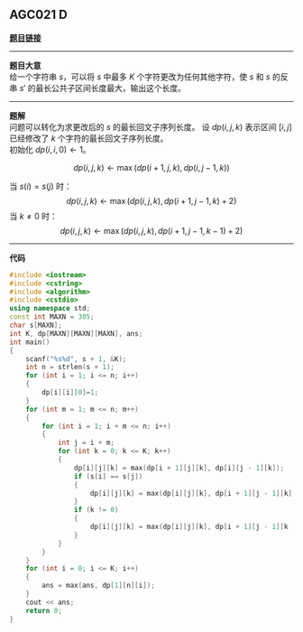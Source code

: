 ## AGC021 D
**[题目链接](https://atcoder.jp/contests/agc021/tasks/agc021_d)**
___
**题目大意**  
给一个字符串 $s$，可以将 $s$ 中最多 $K$ 个字符更改为任何其他字符，使 $s$ 和 $s$ 的反串 $s'$ 的最长公共子区间长度最大，输出这个长度。
___
**题解**  
问题可以转化为求更改后的 $s$ 的最长回文子序列长度。
设 $dp(i,j,k)$ 表示区间 $[i,j]$ 已经修改了 $k$ 个字符的最长回文子序列长度。  
初始化 $dp(i,i,0)\gets1$。

$$
dp(i,j,k)\gets\max(dp(i+1,j,k),dp(i,j-1,k))
$$

当 $s(i)=s(j)$ 时：
$$
dp(i,j,k)\gets\max(dp(i,j,k),dp(i+1,j-1,k)+2)
$$
当 $k\neq0$ 时：
$$
dp(i,j,k)\gets\max(dp(i,j,k),dp(i+1,j-1,k-1)+2)
$$

___
**代码**
```cpp
#include <iostream>
#include <cstring>
#include <algorithm>
#include <cstdio>
using namespace std;
const int MAXN = 305;
char s[MAXN];
int K, dp[MAXN][MAXN][MAXN], ans;
int main()
{
    scanf("%s%d", s + 1, &K);
    int n = strlen(s + 1);
    for (int i = 1; i <= n; i++)
    {
        dp[i][i][0]=1;
    }
    for (int m = 1; m <= n; m++)
    {
        for (int i = 1; i + m <= n; i++)
        {
            int j = i + m;
            for (int k = 0; k <= K; k++)
            {
                dp[i][j][k] = max(dp[i + 1][j][k], dp[i][j - 1][k]);
                if (s[i] == s[j])
                {
                    dp[i][j][k] = max(dp[i][j][k], dp[i + 1][j - 1][k] + 2);
                }
                if (k != 0)
                {
                    dp[i][j][k] = max(dp[i][j][k], dp[i + 1][j - 1][k - 1] + 2);
                }
            }
        }
    }
    for (int i = 0; i <= K; i++)
    {
        ans = max(ans, dp[1][n][i]);
    }
    cout << ans;
    return 0;
}
```